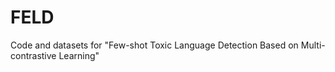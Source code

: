 # FELD
Code and datasets for "Few-shot Toxic Language Detection Based on Multi-contrastive Learning"

